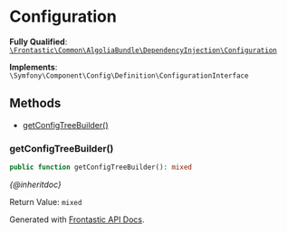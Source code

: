 #  Configuration

**Fully Qualified**: [`\Frontastic\Common\AlgoliaBundle\DependencyInjection\Configuration`](../../../../src/php/AlgoliaBundle/DependencyInjection/Configuration.php)

**Implements**: `\Symfony\Component\Config\Definition\ConfigurationInterface`

## Methods

* [getConfigTreeBuilder()](#getconfigtreebuilder)

### getConfigTreeBuilder()

```php
public function getConfigTreeBuilder(): mixed
```

*{@inheritdoc}*

Return Value: `mixed`

Generated with [Frontastic API Docs](https://github.com/FrontasticGmbH/apidocs).

